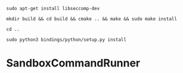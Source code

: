 ```
sudo apt-get install libseccomp-dev
```

```
mkdir build && cd build && cmake .. && make && sudo make install
```

```
cd ..
```

```
sudo python3 bindings/python/setup.py install
```


# SandboxCommandRunner
